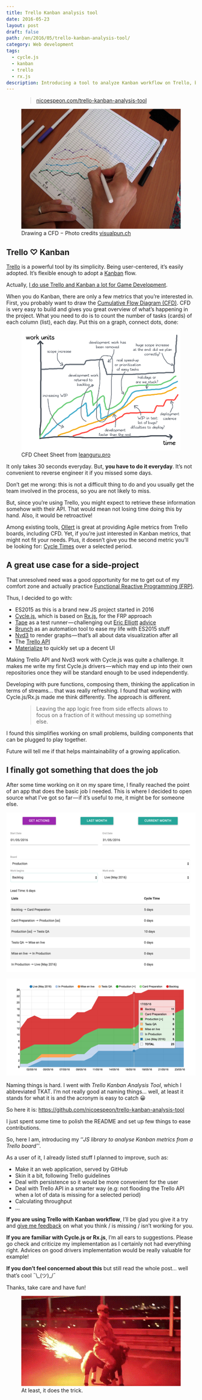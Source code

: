 ```yaml
---
title: Trello Kanban analysis tool
date: 2016-05-23
layout: post
draft: false
path: /en/2016/05/trello-kanban-analysis-tool/
category: Web development
tags:
  - cycle.js
  - kanban
  - trello
  - rx.js
description: Introducing a tool to analyze Kanban workflow on Trello, built with Cycle.js
---
```


<figure>
  <blockquote>
    <p><a href="http://nicoespeon.com/trello-kanban-analysis-tool/">nicoespeon.com/trello-kanban-analysis-tool</a></p>
  </blockquote>
</figure>

<figure>
  <img src='./cover.jpeg' alt='' />
  <figcaption>Drawing a CFD − Photo credits <a href="https://www.flickr.com/photos/visualpunch/">visualpun.ch</a></figcaption>
</figure>

## Trello ♡ Kanban

[Trello](https://trello.com/) is a powerful tool by its simplicity. Being user-centered, it’s easily adopted. It’s flexible enough to adopt a [Kanban](http://jpattonassociates.com/kanban_oversimplified/) flow.

Actually, [I do use Trello and Kanban a lot for Game Development](https://medium.com/@nicoespeon/kanban-and-game-development-with-trello-8819b33f83dc#.1y4ogdtui).

When you do Kanban, there are only a few metrics that you’re interested in. First, you probably want to draw the [Cumulative Flow Diagram (CFD)](http://brodzinski.com/2013/07/cumulative-flow-diagram.html). CFD is very easy to build and gives you great overview of what’s happening in the project. What you need to do is to count the number of tasks (cards) of each column (list), each day. Put this on a graph, connect dots, done:

<figure>
  <img src='./cfd-cheet-sheet.png' alt='' />
  <figcaption>CFD Cheet Sheet from <a href="http://leanguru.pro/the-cumulative-flow-chart-cfd-in-a-nutshell/">leanguru.pro</a></figcaption>
</figure>

It only takes 30 seconds everyday. But, **you have to do it everyday**. It’s not convenient to reverse engineer it if you missed some days.

Don’t get me wrong: this is not a difficult thing to do and you usually get the team involved in the process, so you are not likely to miss.

But, since you’re using Trello, you might expect to retrieve these information somehow with their API. That would mean not losing time doing this by hand. Also, it would be retroactive!

Among existing tools, [Ollert](http://ollertapp.com/) is great at providing Agile metrics from Trello boards, including CFD. Yet, if you’re just interested in Kanban metrics, that might not fit your needs. Plus, it doesn’t give you the second metric you’ll be looking for: [Cycle Times](http://leankit.com/learn/kanban/lean-flow-metrics/#lead-time-and-cycle-time) over a selected period.

## A great use case for a side-project

That unresolved need was a good opportunity for me to get out of my comfort zone and actually practice [Functional Reactive Programming (FRP)](https://gist.github.com/staltz/868e7e9bc2a7b8c1f754).

Thus, I decided to go with:

* ES2015 as this is a brand new JS project started in 2016
* [Cycle.js](http://cycle.js.org/), which is based on [Rx.js](https://github.com/Reactive-Extensions/RxJS), for the FRP approach
* [Tape](https://github.com/substack/tape) as a test runner — challenging out [Eric Elliott](https://medium.com/@_ericelliott) [advice](https://medium.com/javascript-scene/why-i-use-tape-instead-of-mocha-so-should-you-6aa105d8eaf4)
* [Brunch](http://brunch.io/) as an automation tool to ease my life with ES2015 stuff
* [Nvd3](http://nvd3.org/) to render graphs — that’s all about data visualization after all
* The [Trello API](https://developers.trello.com/)
* [Materialize](http://materializecss.com/about.html) to quickly set up a decent UI

Making Trello API and Nvd3 work with Cycle.js was quite a challenge. It makes me write my first Cycle.js drivers — which may end up into their own repositories once they will be standard enough to be used independently.

Developing with pure functions, composing them, thinking the application in terms of streams… that was really refreshing. I found that working with Cycle.js/Rx.js made me think differently. The approach is different.

<figure>
  <blockquote>
    <p>Leaving the app logic free from side effects allows to focus on a fraction of it without messing up something else.</p>
  </blockquote>
</figure>

I found this simplifies working on small problems, building components that can be plugged to play together.

Future will tell me if that helps maintainability of a growing application.

## I finally got something that does the job

After some time working on it on my spare time, I finally reached the point of an app that does the basic job I needed. This is where I decided to open source what I’ve got so far — if it’s useful to me, it might be for someone else.

![](./result-top.png)

![](./result-bottom.png)

Naming things is hard. I went with _Trello Kanban Analysis Tool_, which I abbreviated TKAT. I’m not really good at naming things… well, at least it stands for what it is and the acronym is easy to catch 😀

So here it is: <https://github.com/nicoespeon/trello-kanban-analysis-tool>

I just spent some time to polish the README and set up few things to ease contributions.

So, here I am, introducing my ‘‘_JS library to analyse Kanban metrics from a Trello board’’_.

As a user of it, I already listed stuff I planned to improve, such as:

* Make it an web application, served by GitHub
* Skin it a bit, following Trello guidelines
* Deal with persistence so it would be more convenient for the user
* Deal with Trello API in a smarter way (e.g: not flooding the Trello API when a lot of data is missing for a selected period)
* Calculating throughput
* …

**If you are using Trello with Kanban workflow**, I’ll be glad you give it a try and [give me feedback](https://github.com/nicoespeon/trello-kanban-analysis-tool/issues/new) on what you think / is missing / isn’t working for you.

**If you are familiar with Cycle.js or Rx.js**, I’m all ears to suggestions. Please go check and criticize my implementation as I certainly not had everything right. Advices on good drivers implementation would be really valuable for example!

**If you don’t feel concerned about this** but still read the whole post… well that’s cool ¯\\\_(ツ)\_/¯

Thanks, take care and have fun!

<figure>
  <img src='./it-works.gif' alt='' />
  <figcaption>At least, it does the trick.</figcaption>
</figure>
